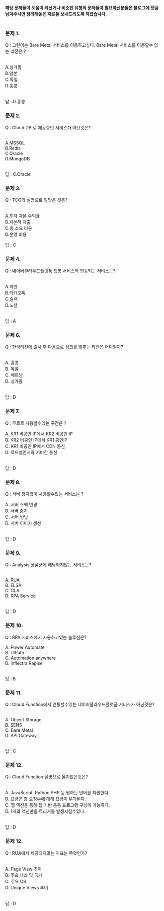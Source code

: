__해당 문제들이 도움이 되셨거나 비슷한 유형의 문제들이 필요하신분들은 블로그에 댓글남겨주시면 정리해놓은 자료들 보내드리도록 하겠습니다.__<br><br>

### 문제 1. 
Q : 그린이는 Bare Metal 서비스를 이용하고싶다. Bare Metal 서비스를 이용할수 없는 리전은 ?<br><br>

A.싱가폴 <br>
B.일본 <br>
C.독일 <br>
D.홍콩<br><br>

답 : D.홍콩<br>

### 문제 2. 
Q : Cloud DB 로 제공중인 서비스가 아닌것은?<br><br>

A.MSSQL<br> B.Redis <br>C.Oracle <br>D.MongoDB<br><br>

답 : C.Oracle<br>

### 문제 3. 
Q : TCO의 설명으로 알맞은 것은?<br><br>

A.투자 자본 수익률 <br>B.자본적 지출 <br>C.총 소요 비용 <br>D.운영 비용

  답 : C<br>

### 문제 4. 
Q : 네이버클라우드플랫폼 챗봇 서비스와 연동되는 서비스는?<br><br>

A.라인 <br>B.카카오톡 <br>C.슬랙 <br>D.노션<br><br>

답 : A<br>

### 문제 6. 
Q : 한국리전에 출시 후 다음으로 싱크를 맞추는 리전은 어디일까?<br><br>

A. 홍콩 <br>B. 독일 <br>C. 베트남 <br>D. 싱가폴<br><br>

답 : D<br>

### 문제 7. 
Q : 무료로 사용할수있는 구간은 ?<br>

A. KR1 비공인 IP에서 KR2 비공인 IP<br>
B. KR2 비공인 IP에서 KR1 공인IP<br>
C. KR1 비공인 IP에서 CDN 통신<br>
D. 로드밸런서와 서버간 통신<br><br>

답 : D<br>

### 문제 8. 
Q : 서버 정지없이 사용할수있는 서비스는 ?<br>

A. 서버 스펙 변경 <br>
B. 서버 중지<br>
C. 서버 반납<br>
D. 서버 이미지 생성<br><br>

답 : D<br>

### 문제 9. 
Q : Analysis 상품군에 해당되지않는 서비스는?<br><br>

A. RUA<br>
B. ELSA<br>
C. CLA<br>
D. RPA Service<br><br>

답 : D<br>

### 문제 10. 
Q : RPA 서비스에서 사용하고있는 솔루션은?<br>

A. Power Automate<br>
B. UIPath<br>
C. Automation anywhere<br>
D. Inflectra Rapise<br><br>

답 : B<br>

### 문제 11. 
Q : Cloud Function에서 연동할수있는 네이버클라우드플랫폼 서비스가 아닌것은?<br><br>

A. Object Storage<br>
B. SENS<br>
C. Bare Metal<br>
D. API Gateway<br><br>

답 : C<br>

### 문제 12. 
Q : Cloud Function 설명으로 옳지않은것은?<br><br>

A. JavaScript, Python PHP 등 원하는 언어를 지원한다.<br>
B. 요금은 총 요청수에 대해 요금이 부과된다.<br>
C. 웹 액션을 통해 웹 기반 응용 프로그램 구성이 가능하다.<br>
D. 1개의 액션만을 트리거를 발생시킬수있다.<br><br>

답 : D<br>

### 문제 12. 
Q : RUA에서 제공되지않는 지표는 무엇인가?<br><br>

A. Page View 추이<br>
B. 주요 나라 및 국가<br>
C. 주요 OS<br>
D. Unique Views 추이<br><br>

답 : D<br>
